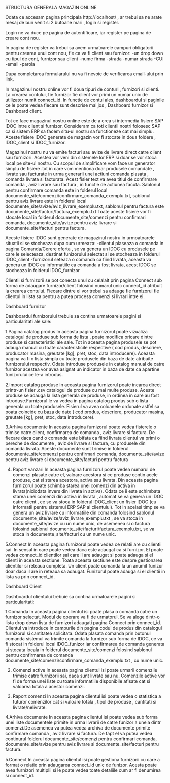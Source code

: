 STRUCTURA GENERALA MAGAZIN ONLINE

Odata ce accesam pagina principala http://localhost/ , ar trebui sa ne arate mesaj de bun venit si 2 butoane mari , login si register.

Login ne va duce pe pagina de autentificare, iar register pe pagina de creare cont nou.

In pagina de register va trebui sa avem urmatoarele campuri obligatorii pentru crearea unui cont nou, fie ca va fi client sau furnizor:
-un drop down cu tipul de cont, furnizor sau client
-nume firma
-strada
-numar strada
-CUI
-email
-parola

Dupa completarea formularului nu va fi nevoie de verificarea email-ului prin link.

In magazinul nostru online vor fi doua tipuri de conturi , furnizori si clienti. La crearea contului, fie furnizor fie client vor primi un numar unic de utilizator numit connect_id.
In functie de contul ales, dashboardul si paginile ce le poate vedea fiecare sunt descrise mai jos , Dashboard furnizor si Dashboard client.

Tot ce face magazinul nostru online este de a crea si intermedia fisiere SAP IDOC intre client si furnizor. Consideram ca toti clientii nostri folosesc SAP ca si sistem ERP sa facem situ-ul nostru sa functioneze cat mai simplu. Aceste fisiere IDOC generate de magazin vor fi stocate in doua foldere , IDOC_client si IDOC_furnizor.

Magazinul nostru nu va emite facturi sau avize de livrare direct catre client sau furnizori. Acestea vor veni din sistemele lor ERP si doar se vor stoca local pe site-ul nostru. Cu scopul de simplificare vom face un generator simplu de fisiere .txt in care vom mentiona doar produsele comandate , livrate sau facturate in urma generarii unei actiuni comanda plasata , comanda livrata si facturata.
Acest fisier text va avea titlul de confirmare comanda , aviz livrare sau factura , in functie de actiunea facuta. Sablonul pentru confirmare comanda este in folderul local documente_site/comenzi/confirmare_comanda_exemplu.txt, sablonul pentru aviz livrare este in folderul local documente_site/avize/aviz_livrare_exemplu.txt, sablonul pentru factura este documente_site/facturi/factura_exemplu.txt
Toate aceste fisiere vor fi stocate local in folderul documente_site/comenzi pentru confirmari comanda, documente_site/avize pentru aviz livrare si documente_site/facturi pentru factura.

Aceste fisiere IDOC sunt generate de magazinul nostru in urmoatoarele situatii si se stocheaza dupa cum urmeaza:
-clientul plaseaza o comanda in pagina Comanda/Cerere oferta , se va genera un IDOC cu produsele pe care le selecteaza, destinat funizorului selectat si se stocheaza in folderul IDOC_client
-furnizorul seteaza o comanda ca fiind livrata, aceasta va genera un IDOC cu informatiile ca comanda a fost livrata, acest IDOC se stocheaza in folderul IDOC_furnizor

Clientii si furnizorii se pot conecta unul cu celalalt prin pagina Connect sub forma de adaugare furnizor/client folosind numarul unic connect_id atribuit la crearea contului. Fiecare dintre ei vor trebui sa adauge fie furnizorul fie clientul in lista sa pentru a putea procesa comenzi si livrari intre ei.

Dashboard furnizor

Dashboardul furnizorului trebuie sa contina urmatoarele pagini si particularitati ale sale:

1.Pagina catalog produs
In aceasta pagina furnizorul poate vizualiza catalogul de produse sub forma de lista , poate modifica oricare dintre produse si caracteristici ale sale. Tot in aceasta pagina produsele se pot adauga manual cu toate caracteristicile respective ( cod produs, descriere, producator masina, greutate [kg], pret, stoc, data introducere). Aceasta pagina va fi o lista simpla cu toate produsele din baza de date atribuite furnizorului respectiv.
Odata introduse produsele in catalog manual de catre furnizor acestea vor avea asignat un indicator in baza de date ca apartine funizorului ce le-a introdus.

2.Import catalog produse
In aceasta pagina furnizorul poate incarca direct printr-un fisier .csv catalogul de produse cu mai multe produse. Aceste produse se adauga la lista generala de produse, in ordinea in care au fost introduse.Furnizorul le va vedea in pagina catalog produs sub o lista generala cu toate produsele. Fisierul va avea coloanele ordonate astfel sa poata coincide cu baza de date ( cod produs, descriere, producator masina, greutate [kg], pret, stoc, data introducere).

3.Arhiva documente
In aceasta pagina furnizorul poate vedea fisierele o trimise catre client, confirmarea de comanda , aviz livrare si factura. De fiecare daca cand o comanda este bifata ca fiind livrata clientul va primi o pereche de documente , aviz de livrare si factura, cu produsele din comanda livrata. Aceste documente sunt trimise in folderul documente_site/comenzi pentru confirmari comanda, documente_site/avize pentru aviz livrare si documente_site/facturi pentru factura

4. Raport vanzari
In aceasta pagina furnizorul poate vedea numarul de comenzi plasate catre el, valoare acestora si ce produse contin acele produse, cat si starea acestora, activa sau livrata.
Din aceasta pagina furnizorul poate schimba starea unei comenzi din activa in livrata(niciodata invers din livrata in activa). Odata ce ii este schimbata starea unei comenzi din activa in livrata , automat se va genera un IDOC catre client , ce se va stoca in folderul IDOC_client un fisier IDOC (cu informatii pentru sistemul ERP SAP al clientului). Tot in acelasi timp se va genera un aviz livrare cu informatiile din comanda folosind sablonul documente_site/avize/aviz_livrare_exemplu.txt , se va stoca in documente_site/avize cu un nume unic, de asemenea si o factura folosind sablonul documente_site/facturi/factura_exemplu.txt, se va stoca in documente_site/facturi cu un nume unic.


5.Connect
In aceasta pagina furnizorul poate vedea ce relatii are cu clientii sai. In sensul in care poate vedea daca este adaugat ca si furnizor. El poate vedea connect_id clientilor sai care il are adaugat si poate adauga si el clienti in aceasta sectiune. Toata aceasta sectiune este despre gestionarea clientilor si reteaua completa. Un client poate comanda la un anumit funizor doar daca il are in reteaua sa adaugat.
Funizorul poate adauga si el clientii in lista sa prin connect_id.

Dashboard Client

Dashboardul clientului trebuie sa contina urmatoarele pagini si particularitati:

1.Comanda
In aceasta pagina clientul isi poate plasa o comanda catre un furnizor selectat. Modul de operare va fi de urmatorul. Se va alege dintr-o lista drop down lista de furnizori adaugati pagina Connect prin connect_id. Clientul va introduce in campurile din pagina codul de produs din catalogul furnizorul si cantitatea solicitata. Odata plasata comanda prin butonul comanda sistemul va trimite comanda la furnizor sub forma de IDOC, ce va fi stocat in folderul local IDOC_funizor iar confirmarea de comanda generata si stocata locala in folderul documente_site/comenzi folosind sablonul pentru confirmarea de comanda documente_site/comenzi/confirmare_comanda_exemplu.txt , cu nume unic.

2. Comenzi active
In aceasta pagina clientul isi poate urmarii comenzile trimise catre furnizorii sai, daca sunt livrate sau nu. Comenzile active vor fi de forma unei liste cu toate informatiile disponibile afisate cat si valoarea totala a acestor comenzi.

3. Raport comenzi
In aceasta pagina clientul isi poate vedea o statistica a tuturor comenzilor cat si valoare totala , tipul de produse , cantitati si livrate/nelivrate.

4.Arhiva documente
In aceasta pagina clientul isi poate vedea sub forma unei liste documentele primite in urma livrarii de catre funizor a uneia dintr comenzi.De asemenea va putea vedea archiva de documente primite confirmare comanda , aviz livrare si factura. De fapt el va putea vedea continurul folderul documente_site/comenzi pentru confirmari comanda, documente_site/avize pentru aviz livrare si documente_site/facturi pentru factura.

5.Connect
In aceasta pagina clientul isi poate gestiona furnizorii cu care a format o relatie prin adaugarea connect_id unic de funizor. Acesta poate avea furnizori multiplii si le poate vedea toate detaliile cum ar fi denumirea si connect_id.